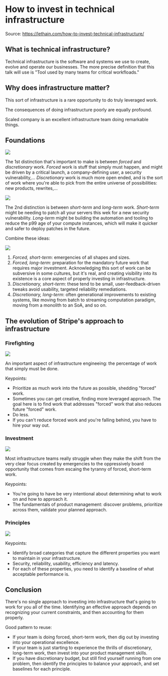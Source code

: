 # How to invest in technical infrastructure

Source: <https://lethain.com/how-to-invest-technical-infrastructure/>

## What is technical infrastructure?

Technical infrastructure is the software and systems we use to create, evolve and operate our businesses. The more precise definition that this talk will use is "Tool used by many teams for critical workfloads."

## Why does infrastructure matter?

This sort of infrastructure is a rare opportunity to do truly leveraged work.

The consequences of doing infrastructure poorly are equally profound.

Scaled company is an excellent infrastructure team doing remarkable things.

## Foundations

![](https://lethain.com/static/blog/2019/ti-forced-disc.png)

The 1st distinction that's important to make is between *forced* and *discretionary* work. *Forced* work is stuff that simply must happen, and might be driven by a critical launch, a company-defining user, a security vulnerability,... *Discretionary* work is much more open ended, and is the sort of work where you're able to pick from the entire universe of possibilities: new products, rewrites,...

![](https://lethain.com/static/blog/2019/ti-short-long.png)

The 2nd distinction is between *short-term* and *long-term* work. *Short-term* might be needing to patch all your servers this wek for a new security vulnerability. *Long-term* might be building the automation and tooling to reduce the p99 age of your compute instances, which will make it quicker and safer to deploy patches in the future.

Combine these ideas:

![](https://lethain.com/static/blog/2019/ti-full-grid.png)

1. *Forced, short-term*: emergencies of all shapes and sizes.
2. *Forced, long-term*: preparation for the mandatory future work that requires major investment. Acknowledging this sort of work can be subversive in some cultures, but it's real, and creating visibility into its existence is a core aspect of properly investing in infrastructure.
3. *Discretionary, short-term*: these tend to be small, user-feedback-driven tweaks avoid usability, targeted reliability remediations.
4. *Discretionary, long-term*: often generational improvements to existing systems, like moving from batch to streaming computation paradigm, moving from a monolith to an SoA, and so on.

## The evolution of Stripe's approach to infrastructure

### Firefighting

![](https://lethain.com/static/blog/2019/ti-grid-fire.png)

An important aspect of infrastructure engineeing: the percentage of work that simply must be done.

Keypoints:

* Prioritize as much work into the future as possible, shedding "forced" work.
* Sometimes you can get creative, finding more leveraged approach. The goal here is to find work that addresses "forced" work that also reduces future "forced" work.
* Do less.
* If you can't reduce forced work and you're falling behind, you have to hire your way out.

### Investment

![](https://lethain.com/static/blog/2019/ti-grid-research.png)

Most infrastructure teams really struggle when they make the shift from the very clear focus created by emergencies to the oppressively board opportunity that comes from escaing the tyranny of forced, short-term work.

Keypoints:

* You're going to have be very intentional about determining what to work on and how to approach it.
* The fundamentals of product management: discover problems, prioritize across them, validate your planned approach.

### Principles

![](https://lethain.com/static/blog/2019/ti-grid-good.png)

Keypoints:

* Identify broad categories that capture the different properties you want to maintain in your infrastructure.
* Security, reliability, usability, efficiency and latency.
* For each of these properties, you need to identify a baseline of what acceptable performance is.

## Conclusion

There's no single approach to investing into infrastructure that's going to work for you all of the time. Identifying an effective approach depends on recognizing your current constraints, and then accounting for them properly.

Good pattern to reuse:

* If your team is doing forced, short-term work, then dig out by investing into your operational excellence.
* If your team is just starting to experience the thrills of discretionary, long-term work, then invest into your product management skills.
* If you have discretionary budget, but still find yourself running from one problem, then identify the principles to balance your approach, and set baselines for each principle.
